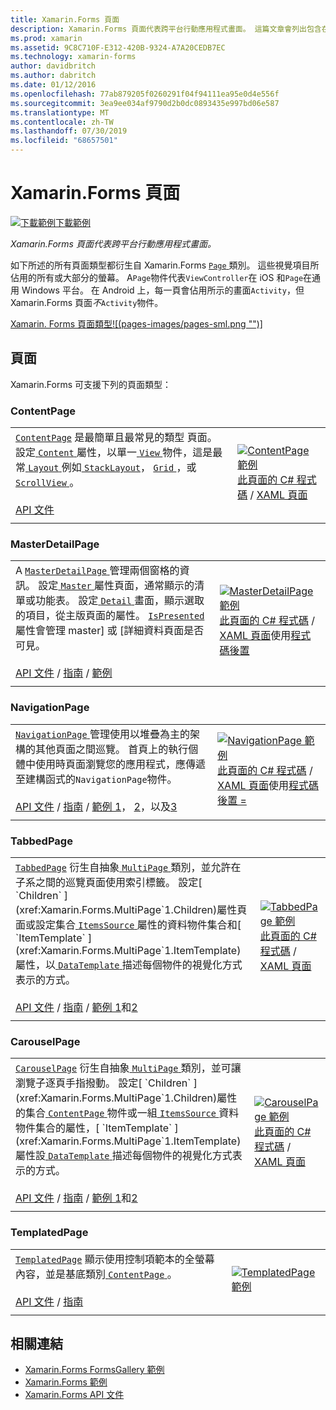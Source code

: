 ```yaml
---
title: Xamarin.Forms 頁面
description: Xamarin.Forms 頁面代表跨平台行動應用程式畫面。 這篇文章會列出包含在 Xamarin.Forms 中的頁面。
ms.prod: xamarin
ms.assetid: 9C8C710F-E312-420B-9324-A7A20CEDB7EC
ms.technology: xamarin-forms
author: davidbritch
ms.author: dabritch
ms.date: 01/12/2016
ms.openlocfilehash: 77ab879205f0260291f04f94111ea95e0d4e556f
ms.sourcegitcommit: 3ea9ee034af9790d2b0dc0893435e997bd06e587
ms.translationtype: MT
ms.contentlocale: zh-TW
ms.lasthandoff: 07/30/2019
ms.locfileid: "68657501"
---
```

# <a name="xamarinforms-pages"></a>Xamarin.Forms 頁面

[![下載範例](~/media/shared/download.png)下載範例](https://docs.microsoft.com/en-us/samples/xamarin/xamarin-forms-samples/formsgallery/)

_Xamarin.Forms 頁面代表跨平台行動應用程式畫面。_

如下所述的所有頁面類型都衍生自 Xamarin.Forms [ `Page` ](xref:Xamarin.Forms.Page)類別。 這些視覺項目所佔用的所有或大部分的螢幕。 A`Page`物件代表`ViewController`在 iOS 和`Page`在通用 Windows 平台。 在 Android 上，每一頁會佔用所示的畫面`Activity`，但 Xamarin.Forms 頁面*不*`Activity`物件。

[Xamarin. Forms 頁面類型![(pages-images/pages-sml.png "")] ](pages-images/pages.png#lightbox "Xamarin. Forms 頁面類型")

## <a name="pages"></a>頁面

Xamarin.Forms 可支援下列的頁面類型：

<a name="contentPage" />

### <a name="contentpage"></a>ContentPage

|     |     |
| --- | --- |
| [`ContentPage`](xref:Xamarin.Forms.ContentPage) 是最簡單且最常見的類型 頁面。 設定[ `Content` ](xref:Xamarin.Forms.ContentPage.Content)屬性，以單一[ `View` ](views.md)物件，這是最常[ `Layout` ](layouts.md)例如[ `StackLayout`](layouts.md#stackLayout)， [ `Grid` ](layouts.md#grid)，或[ `ScrollView` ](layouts.md#scrollView)。<br /><br />[API 文件](xref:Xamarin.Forms.ContentPage) | [![ContentPage 範例](pages-images/ContentPage.png "ContentPage 範例")](pages-images/ContentPage-Large.png#lightbox "ContentPage 範例")<br />[此頁面的 C# 程式碼](https://github.com/xamarin/xamarin-forms-samples/blob/master/FormsGallery/FormsGallery/FormsGallery/CodeExamples/ContentPageDemoPage.cs) / [XAML 頁面](https://github.com/xamarin/xamarin-forms-samples/blob/master/FormsGallery/FormsGallery/FormsGallery/XamlExamples/ContentPageDemoPage.xaml) |
|     |     |

### <a name="masterdetailpage"></a>MasterDetailPage

|     |     |
| --- | --- |
| A [ `MasterDetailPage` ](xref:Xamarin.Forms.MasterDetailPage)管理兩個窗格的資訊。 設定[ `Master` ](xref:Xamarin.Forms.MasterDetailPage.Master)屬性頁面，通常顯示的清單或功能表。 設定[ `Detail` ](xref:Xamarin.Forms.MasterDetailPage.Detail)畫面，顯示選取的項目，從主版頁面的屬性。 [ `IsPresented` ](xref:Xamarin.Forms.MasterDetailPage.IsPresented)屬性會管理 master] 或 [詳細資料頁面是否可見。<br /><br />[API 文件](xref:Xamarin.Forms.MasterDetailPage) / [指南](~/xamarin-forms/app-fundamentals/navigation/master-detail-page.md) / [範例](https://docs.microsoft.com/samples/xamarin/xamarin-forms-samples/navigation-masterdetailpage) | [![MasterDetailPage 範例](pages-images/MasterDetailPage.png "MasterDetailPage 範例")](pages-images/MasterDetailPage-Large.png#lightbox "MasterDetailPage 範例")<br />[此頁面的 C# 程式碼](https://github.com/xamarin/xamarin-forms-samples/blob/master/FormsGallery/FormsGallery/FormsGallery/CodeExamples/MasterDetailPageDemoPage.cs) / [XAML 頁面](https://github.com/xamarin/xamarin-forms-samples/blob/master/FormsGallery/FormsGallery/FormsGallery/XamlExamples/MasterDetailPageDemoPage.xaml)使用[程式碼後置](https://github.com/xamarin/xamarin-forms-samples/blob/master/FormsGallery/FormsGallery/FormsGallery/XamlExamples/MasterDetailPageDemoPage.xaml.cs) |
|     |     |

### <a name="navigationpage"></a>NavigationPage

|     |     |
| --- | --- |
| [ `NavigationPage` ](xref:Xamarin.Forms.NavigationPage)管理使用以堆疊為主的架構的其他頁面之間巡覽。 首頁上的執行個體中使用時頁面瀏覽您的應用程式，應傳遞至建構函式的`NavigationPage`物件。<br /><br />[API 文件](xref:Xamarin.Forms.NavigationPage) / [指南](~/xamarin-forms/app-fundamentals/navigation/hierarchical.md) / [範例 1](https://docs.microsoft.com/samples/xamarin/xamarin-forms-samples/navigation-hierarchical)， [2](https://docs.microsoft.com/samples/xamarin/xamarin-forms-samples/navigation-passingdata)，以及[3](https://docs.microsoft.com/samples/xamarin/xamarin-forms-samples/navigation-loginflow)  | [![NavigationPage 範例](pages-images/NavigationPage.png "NavigationPage 範例")](pages-images/NavigationPage-Large.png#lightbox "NavigationPage 範例")<br />[此頁面的 C# 程式碼](https://github.com/xamarin/xamarin-forms-samples/blob/master/FormsGallery/FormsGallery/FormsGallery/CodeExamples/NavigationPageDemoPage.cs) / [XAML 頁面](https://github.com/xamarin/xamarin-forms-samples/blob/master/FormsGallery/FormsGallery/FormsGallery/XamlExamples/NavigationPageDemoPage.xaml)使用[程式碼後置 =](https://github.com/xamarin/xamarin-forms-samples/blob/master/FormsGallery/FormsGallery/FormsGallery/XamlExamples/NavigationPageDemoPage.xaml.cs) |
|     |     |

### <a name="tabbedpage"></a>TabbedPage

|     |     |
| --- | --- |
| [`TabbedPage`](xref:Xamarin.Forms.TabbedPage) 衍生自抽象[ `MultiPage` ](xref:Xamarin.Forms.MultiPage`1)類別，並允許在子系之間的巡覽頁面使用索引標籤。 設定[ `Children` ](xref:Xamarin.Forms.MultiPage`1.Children)屬性頁面或設定集合[ `ItemsSource` ](xref:Xamarin.Forms.MultiPage`1.ItemsSource)屬性的資料物件集合和[ `ItemTemplate` ](xref:Xamarin.Forms.MultiPage`1.ItemTemplate)屬性，以[ `DataTemplate` ](xref:Xamarin.Forms.DataTemplate)描述每個物件的視覺化方式表示的方式。<br /><br />[API 文件](xref:Xamarin.Forms.TabbedPage) / [指南](~/xamarin-forms/app-fundamentals/navigation/tabbed-page.md) / [範例 1](https://docs.microsoft.com/samples/xamarin/xamarin-forms-samples/navigation-tabbedpage)和[2](https://docs.microsoft.com/samples/xamarin/xamarin-forms-samples/navigation-tabbedpagewithnavigationpage) | [![TabbedPage 範例](pages-images/TabbedPage.png "TabbedPage 範例")](pages-images/TabbedPage-Large.png#lightbox "TabbedPage 範例")<br />[此頁面的 C# 程式碼](https://github.com/xamarin/xamarin-forms-samples/blob/master/FormsGallery/FormsGallery/FormsGallery/CodeExamples/TabbedPageDemoPage.cs) / [XAML 頁面](https://github.com/xamarin/xamarin-forms-samples/blob/master/FormsGallery/FormsGallery/FormsGallery/XamlExamples/TabbedPageDemoPage.xaml) |
|     |     |

### <a name="carouselpage"></a>CarouselPage

|     |     |
| --- | --- |
| [`CarouselPage`](xref:Xamarin.Forms.CarouselPage) 衍生自抽象[ `MultiPage` ](xref:Xamarin.Forms.MultiPage`1)類別，並可讓瀏覽子逐頁手指撥動。 設定[ `Children` ](xref:Xamarin.Forms.MultiPage`1.Children)屬性的集合[ `ContentPage` ](#contentPage)物件或一組[ `ItemsSource` ](xref:Xamarin.Forms.MultiPage`1.ItemsSource)資料物件集合的屬性，[ `ItemTemplate` ](xref:Xamarin.Forms.MultiPage`1.ItemTemplate)屬性設[ `DataTemplate` ](xref:Xamarin.Forms.DataTemplate)描述每個物件的視覺化方式表示的方式。<br /><br />[API 文件](xref:Xamarin.Forms.CarouselPage) / [指南](~/xamarin-forms/app-fundamentals/navigation/carousel-page.md) / [範例 1](https://docs.microsoft.com/samples/xamarin/xamarin-forms-samples/navigation-carouselpage)和[2](https://docs.microsoft.com/samples/xamarin/xamarin-forms-samples/navigation-carouselpagetemplate) | [![CarouselPage 範例](pages-images/CarouselPage.png "CarouselPage 範例")](pages-images/CarouselPage-Large.png#lightbox "CarouselPage 範例")<br />[此頁面的 C# 程式碼](https://github.com/xamarin/xamarin-forms-samples/blob/master/FormsGallery/FormsGallery/FormsGallery/CodeExamples/CarouselPageDemoPage.cs) / [XAML 頁面](https://github.com/xamarin/xamarin-forms-samples/blob/master/FormsGallery/FormsGallery/FormsGallery/XamlExamples/CarouselPageDemoPage.xaml) |
|     |     |

### <a name="templatedpage"></a>TemplatedPage

|     |     |
| --- | --- |
| [`TemplatedPage`](xref:Xamarin.Forms.TemplatedPage) 顯示使用控制項範本的全螢幕內容，並是基底類別[ `ContentPage` ](#contentPage)。<br /><br />[API 文件](xref:Xamarin.Forms.TemplatedPage) / [指南](~/xamarin-forms/app-fundamentals/templates/control-templates/index.md) | [![TemplatedPage 範例](pages-images/TemplatedPage.png "TemplatedPage 範例")](pages-images/TemplatedPage.png "TemplatedPage 範例") |
|     |     |

## <a name="related-links"></a>相關連結

- [Xamarin.Forms FormsGallery 範例](https://docs.microsoft.com/samples/xamarin/xamarin-forms-samples/formsgallery)
- [Xamarin.Forms 範例](https://docs.microsoft.com/samples/browse/?products=xamarin&term=Xamarin.Forms)
- [Xamarin.Forms API 文件](https://docs.microsoft.com/dotnet/api/xamarin.forms?view=xamarin-forms)
